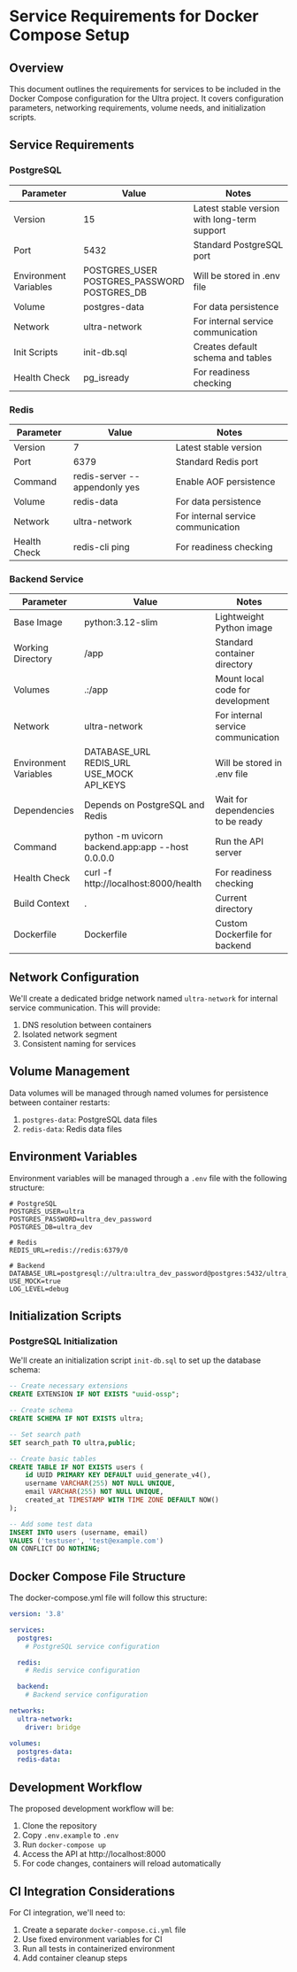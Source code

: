# Service Requirements for Docker Compose Setup

## Overview

This document outlines the requirements for services to be included in the Docker Compose configuration for the Ultra project. It covers configuration parameters, networking requirements, volume needs, and initialization scripts.

## Service Requirements

### PostgreSQL

| Parameter             | Value                                             | Notes                                        |
| --------------------- | ------------------------------------------------- | -------------------------------------------- |
| Version               | 15                                                | Latest stable version with long-term support |
| Port                  | 5432                                              | Standard PostgreSQL port                     |
| Environment Variables | POSTGRES_USER<br>POSTGRES_PASSWORD<br>POSTGRES_DB | Will be stored in .env file                  |
| Volume                | postgres-data                                     | For data persistence                         |
| Network               | ultra-network                                     | For internal service communication           |
| Init Scripts          | init-db.sql                                       | Creates default schema and tables            |
| Health Check          | pg_isready                                        | For readiness checking                       |

### Redis

| Parameter    | Value                         | Notes                              |
| ------------ | ----------------------------- | ---------------------------------- |
| Version      | 7                             | Latest stable version              |
| Port         | 6379                          | Standard Redis port                |
| Command      | redis-server --appendonly yes | Enable AOF persistence             |
| Volume       | redis-data                    | For data persistence               |
| Network      | ultra-network                 | For internal service communication |
| Health Check | redis-cli ping                | For readiness checking             |

### Backend Service

| Parameter             | Value                                             | Notes                              |
| --------------------- | ------------------------------------------------- | ---------------------------------- |
| Base Image            | python:3.12-slim                                  | Lightweight Python image           |
| Working Directory     | /app                                              | Standard container directory       |
| Volumes               | .:/app                                            | Mount local code for development   |
| Network               | ultra-network                                     | For internal service communication |
| Environment Variables | DATABASE_URL<br>REDIS_URL<br>USE_MOCK<br>API_KEYS | Will be stored in .env file        |
| Dependencies          | Depends on PostgreSQL and Redis                   | Wait for dependencies to be ready  |
| Command               | python -m uvicorn backend.app:app --host 0.0.0.0  | Run the API server                 |
| Health Check          | curl -f http://localhost:8000/health              | For readiness checking             |
| Build Context         | .                                                 | Current directory                  |
| Dockerfile            | Dockerfile                                        | Custom Dockerfile for backend      |

## Network Configuration

We'll create a dedicated bridge network named `ultra-network` for internal service communication. This will provide:

1. DNS resolution between containers
2. Isolated network segment
3. Consistent naming for services

## Volume Management

Data volumes will be managed through named volumes for persistence between container restarts:

1. `postgres-data`: PostgreSQL data files
2. `redis-data`: Redis data files

## Environment Variables

Environment variables will be managed through a `.env` file with the following structure:

```
# PostgreSQL
POSTGRES_USER=ultra
POSTGRES_PASSWORD=ultra_dev_password
POSTGRES_DB=ultra_dev

# Redis
REDIS_URL=redis://redis:6379/0

# Backend
DATABASE_URL=postgresql://ultra:ultra_dev_password@postgres:5432/ultra_dev
USE_MOCK=true
LOG_LEVEL=debug
```

## Initialization Scripts

### PostgreSQL Initialization

We'll create an initialization script `init-db.sql` to set up the database schema:

```sql
-- Create necessary extensions
CREATE EXTENSION IF NOT EXISTS "uuid-ossp";

-- Create schema
CREATE SCHEMA IF NOT EXISTS ultra;

-- Set search path
SET search_path TO ultra,public;

-- Create basic tables
CREATE TABLE IF NOT EXISTS users (
    id UUID PRIMARY KEY DEFAULT uuid_generate_v4(),
    username VARCHAR(255) NOT NULL UNIQUE,
    email VARCHAR(255) NOT NULL UNIQUE,
    created_at TIMESTAMP WITH TIME ZONE DEFAULT NOW()
);

-- Add some test data
INSERT INTO users (username, email)
VALUES ('testuser', 'test@example.com')
ON CONFLICT DO NOTHING;
```

## Docker Compose File Structure

The docker-compose.yml file will follow this structure:

```yaml
version: '3.8'

services:
  postgres:
    # PostgreSQL service configuration

  redis:
    # Redis service configuration

  backend:
    # Backend service configuration

networks:
  ultra-network:
    driver: bridge

volumes:
  postgres-data:
  redis-data:
```

## Development Workflow

The proposed development workflow will be:

1. Clone the repository
2. Copy `.env.example` to `.env`
3. Run `docker-compose up`
4. Access the API at http://localhost:8000
5. For code changes, containers will reload automatically

## CI Integration Considerations

For CI integration, we'll need to:

1. Create a separate `docker-compose.ci.yml` file
2. Use fixed environment variables for CI
3. Run all tests in containerized environment
4. Add container cleanup steps
